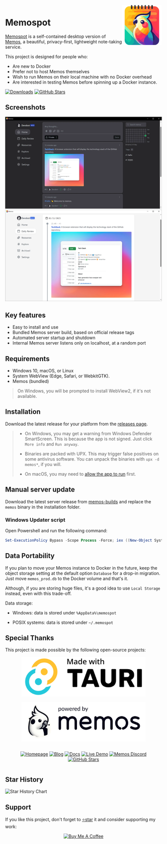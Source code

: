 <img height="128" src="assets/app-icon-lossless.webp" alt="app-icon" align="right" />

# Memospot

[Memospot](https://github.com/lincolnthalles/memospot) is a self-contained desktop version of [Memos](https://github.com/usememos/memos), a beautiful, privacy-first, lightweight note-taking service.

This project is designed for people who:

- Are new to Docker
- Prefer not to host Memos themselves
- Wish to run Memos on their local machine with no Docker overhead
- Are interested in testing Memos before spinning up a Docker instance.

[![Downloads](https://img.shields.io/github/downloads/lincolnthalles/memospot/total?logo=github)](https://github.com/lincolnthalles/memospot/releases) [![GitHub Stars](https://img.shields.io/github/stars/lincolnthalles/memospot?logo=github)](https://github.com/lincolnthalles/memospot)

## Screenshots

<p align="center" width="100%">

![demo dark](/assets/capture_dark.webp)
![demo light](/assets/capture_light.webp)

</p>

## Key features

- Easy to install and use
- Bundled Memos server build, based on official release tags
- Automated server startup and shutdown
- Internal Memos server listens only on localhost, at a random port

## Requirements

- Windows 10, macOS, or Linux
- System WebView (Edge, Safari, or WebkitGTK).
- Memos (bundled)

> On Windows, you will be prompted to install WebView2, if it's not available.

## Installation

Download the latest release for your platform from the [releases page](https://github.com/lincolnthalles/memospot/releases).

> - On Windows, you may get a warning from Windows Defender SmartScreen. This is because the app is not signed.
> Just click `More info` and `Run anyway`.
>
> - Binaries are packed with UPX. This may trigger false positives on some antivirus software. You can unpack the binaries with `upx -d memos*`, if you will.
>
> - On macOS, you may need to [allow the app to run](https://support.apple.com/guide/mac-help/open-a-mac-app-from-an-unidentified-developer-mh40616/mac) first.

## Manual server update

Download the latest server release from [memos-builds](https://github.com/lincolnthalles/memos-builds) and replace the `memos` binary in the installation folder.

### Windows Updater script

Open Powershell and run the following command:

```powershell
Set-ExecutionPolicy Bypass -Scope Process -Force; iex ((New-Object System.Net.WebClient).DownloadString('https://raw.githubusercontent.com/lincolnthalles/memospot/main/memos-server-updater.ps1'))
```

## Data Portability

If you plan to move your Memos instance to Docker in the future, keep the object storage setting at the default option `Database` for a drop-in migration. Just move `memos_prod.db` to the Docker volume and that's it.

Although, if you are storing huge files, it's a good idea to use `Local Storage` instead, even with this trade-off.

Data storage:

- Windows: data is stored under `%AppData%\memospot`
  
- POSIX systems: data is stored under `~/.memospot`

## Special Thanks

This project is made possible by the following open-source projects:

<p align="center" width="100%">
  <a href="https://tauri.app/">
    <picture>
      <source
        media="(prefers-color-scheme: dark)"
        srcset="docs/images/made_with_tauri_dark.webp"
      />
      <source
        media="(prefers-color-scheme: light)"
        srcset="docs/images/made_with_tauri.webp"
      />
      <img height="128"
        alt="made with Tauri"
        src="docs/images/made_with_tauri.webp"
      />
    </picture>
  </a>
</p>

<p align="center" width="100%">
  <a href="https://www.usememos.com/">
    <picture>
      <source
        media="(prefers-color-scheme: dark)"
        srcset="docs/images/powered_by_memos_dark.webp"
      />
      <source
        media="(prefers-color-scheme: light)"
        srcset="docs/images/powered_by_memos.webp"
      />
      <img height="128"
        alt="powered by memos"
        src="docs/images/powered_by_memos.webp"
      />
    </picture>
  </a>
</p>

<div align="center" width="100%" style="display: flex; justify-content: center;">
  <p align="center" width="100%">

[![Homepage](https://img.shields.io/badge/Home-blue)](https://www.usememos.com) [![Blog](https://img.shields.io/badge/Blog-gray)](https://www.usememos.com/blog) [![Docs](https://img.shields.io/badge/Docs-blue)](https://www.usememos.com/docs) [![Live Demo](https://img.shields.io/badge/Live-Demo-blue)](https://demo.usememos.com/) [![Memos Discord](https://img.shields.io/badge/Discord-chat-5865f2?logo=discord&logoColor=f5f5f5)](https://discord.gg/tfPJa4UmAv) [![GitHub Stars](https://img.shields.io/github/stars/usememos/memos?logo=github)](https://github.com/usememos/memos)

  </p>
</div>

## Star History

<picture>
  <source media="(prefers-color-scheme: dark)" srcset="https://api.star-history.com/svg?repos=lincolnthalles/memospot,lincolnthalles/memos-builds&usememos/memos&type=Date&theme=dark" />
  <source media="(prefers-color-scheme: light)" srcset="https://api.star-history.com/svg?repos=lincolnthalles/memospot,lincolnthalles/memos-builds&usememos/memos&type=Date" />
  <img alt="Star History Chart" src="https://api.star-history.com/svg?repos=lincolnthalles/memospot,lincolnthalles/memos-builds&usememos/memos&type=Date" />
</picture>

## Support

If you like this project, don't forget to [⭐star](https://github.com/lincolnthalles/memospot) it and consider supporting my work:

<p align="center" width="100%">

  <a href="https://www.buymeacoffee.com/lincolnthalles">
    <img src="https://www.buymeacoffee.com/assets/img/custom_images/orange_img.png" alt="Buy Me A Coffee" />
  </a>
</p>
